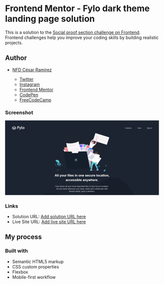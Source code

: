 # Frontend Mentor - Fylo dark theme landing page solution

This is a solution to the [Social proof section challenge on Frontend](https://www.frontendmentor.io/challenges/social-proof-section-6e0qTv_bA). Frontend challenges help you improve your coding skills by building realistic projects.

## Author

  - [NFD César Ramírez](https://twitter.com/nfd_cesar)

    - [Twitter](https://twitter.com/nfd_cesar)
    - [Instagram](https://www.instagram.com/nfd_cesar_)
    - [Frontend Mentor](https://www.frontendmentor.io/profile/NFD-cesar)
    - [CodePen](https://codepen.io/nfd-cesar)
    - [FreeCodeCamp](https://www.freecodecamp.org/nfd-cesar)

### Screenshot

![](./assets/images/Captura.JPG)

### Links

- Solution URL: [Add solution URL here](https://your-solution-url.com)
- Live Site URL: [Add live site URL here](https://your-live-site-url.com)

## My process

### Built with

- Semantic HTML5 markup
- CSS custom properties
- Flexbox
- Mobile-first workflow